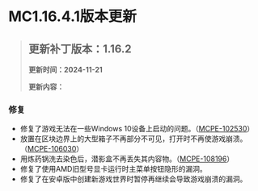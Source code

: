 # MC1.16.4.1版本更新



> ## 更新补丁版本：1.16.2
>
> **更新时间：2024-11-21**
>
> **更新内容：**

### 修复

* 修复了游戏无法在一些Windows 10设备上启动的问题。（[MCPE-102530](https://bugs.mojang.com/browse/MCPE-102530)）
* 放置在区块边界上的大型箱子不再部分不可见，打开时不再使游戏崩溃。（[MCPE-106030](https://bugs.mojang.com/browse/MCPE-106030)）
* 用炼药锅洗去染色后，潜影盒不再丢失其内容物。（[MCPE-108196](https://bugs.mojang.com/browse/MCPE-108196)）
* 修复了使用AMD旧型号显卡运行时主菜单按钮隐形的漏洞。
* 修复了在安卓版中创建新游戏世界时暂停再继续会导致游戏崩溃的漏洞。
